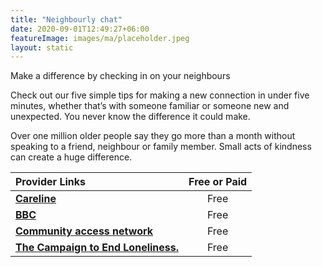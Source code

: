 ```yaml
---
title: "Neighbourly chat"
date: 2020-09-01T12:49:27+06:00
featureImage: images/ma/placeholder.jpeg
layout: static
---
```


Make a difference by checking in on your neighbours

Check out our five simple tips for making a new connection in under five minutes, whether that’s with someone familiar or someone new and unexpected. You never know the difference it could make.

Over one million older people say they go more than a month without speaking to a friend, neighbour or family member. Small acts of kindness can create a huge difference.

| Provider Links      | Free or Paid  |  
| :-----------          | :--------------:      |  
| [**Careline**](https://www.careline.co.uk/elderly-neighbours/) | Free | 
| [**BBC**](https://www.bbc.co.uk/food/casserole) | Free | 
| [**Community access network**](https://www.communityaccessnetwork.org/ways-to-check-in-on-your-neighbors/) | Free | 
| [**The Campaign to End Loneliness.**](https://bemoreus.org.uk/five-ways-to-check-in-with-the-people-around-you/) | Free | 
  

<br/><br/>






